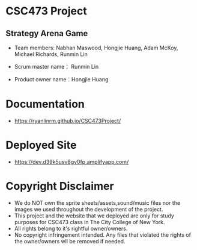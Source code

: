 # CSC473 Project
## Strategy Arena Game

* Team members: Nabhan Maswood, Hongjie Huang, Adam McKoy, Michael Richards, Runmin Lin

* Scrum master name： Runmin Lin

* Product owner name：Hongjie Huang

# Documentation
* https://ryanlinrm.github.io/CSC473Project/

# Deployed Site
* https://dev.d39k5usv8gv0fp.amplifyapp.com/

# Copyright Disclaimer
* We do NOT own the sprite sheets/assets,sound/music files nor the images we used throughout the development of the project. 
* This project and the website that we deployed are only for study purposes for CSC473 class in The City College of New York.
* All rights belong to it's rightful owner/owners. 
* No copyright infringement intended. Any files that violated the rights of the owner/owners wll be removed if needed.